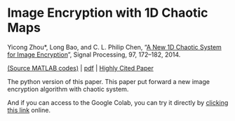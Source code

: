 # Image Encryption with 1D Chaotic Maps
Yicong Zhou*, Long Bao, and C. L. Philip Chen, “[A New 1D Chaotic System for Image Encryption](https://www.sciencedirect.com/science/article/pii/S0165168413004258)”, Signal Processing, 97, 172–182, 2014. 

[(Source MATLAB codes)](https://www.fst.um.edu.mo/personal/wp-content/uploads/2021/03/Bao2014SP.zip) | [pdf](https://viplab.cis.um.edu.mo/publications/journal/A%20new%201D%20chaotic%20system%20for%20image%20encryption.pdf) | [Highly Cited Paper](https://www.fst.um.edu.mo/personal/wp-content/uploads/2020/11/HCP.jpg) 

The python version of this paper. This paper put forward a new image encryption algorithm with chaotic system.

And if you can access to the Google Colab, you can try it directly by [clicking this link](https://colab.research.google.com/drive/1iEF3R7w--ZCfKY2-PuSWkF1eIxukRXot) online.
